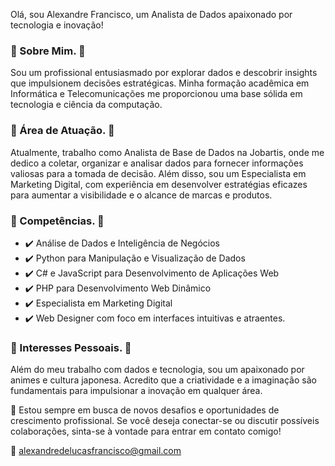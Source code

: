 Olá, sou Alexandre Francisco, um Analista de Dados apaixonado por tecnologia e inovação!

### 🔹 Sobre Mim. 🔹
Sou um profissional entusiasmado por explorar dados e descobrir insights que impulsionem decisões estratégicas. Minha formação acadêmica em Informática e Telecomunicações me proporcionou uma base sólida em tecnologia e ciência da computação.

### 🔹 Área de Atuação. 🔹
Atualmente, trabalho como Analista de Base de Dados na Jobartis, onde me dedico a coletar, organizar e analisar dados para fornecer informações valiosas para a tomada de decisão. Além disso, sou um Especialista em Marketing Digital, com experiência em desenvolver estratégias eficazes para aumentar a visibilidade e o alcance de marcas e produtos.

### 🔹 Competências. 🔹
* ✔️ Análise de Dados e Inteligência de Negócios
* ✔️ Python para Manipulação e Visualização de Dados
* ✔️ C# e JavaScript para Desenvolvimento de Aplicações Web
* ✔️ PHP para Desenvolvimento Web Dinâmico
* ✔️ Especialista em Marketing Digital
* ✔️ Web Designer com foco em interfaces intuitivas e atraentes.

### 🔹 Interesses Pessoais. 🔹
Além do meu trabalho com dados e tecnologia, sou um apaixonado por animes e cultura japonesa. Acredito que a criatividade e a imaginação são fundamentais para impulsionar a inovação em qualquer área.

🚀 Estou sempre em busca de novos desafios e oportunidades de crescimento profissional. Se você deseja conectar-se ou discutir possíveis colaborações, sinta-se à vontade para entrar em contato comigo!

📧 alexandredelucasfrancisco@gmail.com

